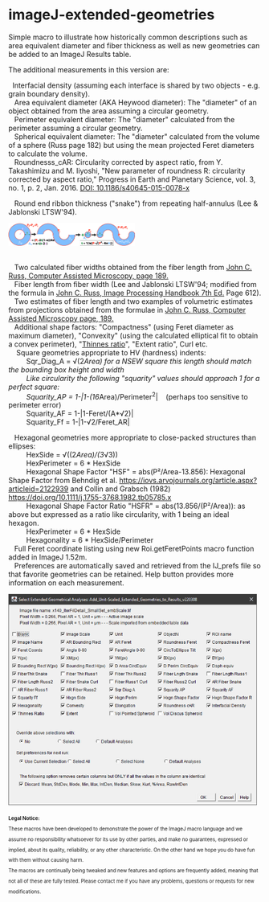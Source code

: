 # imageJ-extended-geometries
Simple macro to illustrate how historically common descriptions such as area equivalent diameter and fiber thickness as well as new geometries can be added to an ImageJ Results table.</p><p>The additional measurements in this version are:</p>
  <p> &nbsp;&nbsp;Interfacial density (assuming each interface is shared by two objects - e.g. grain boundary density).<br />
  &nbsp;&nbsp;&nbsp;Area equivalent diameter  (AKA Heywood diameter): The &quot;diameter&quot; of an object obtained from the area assuming a circular geometry.<br />
  &nbsp;&nbsp;&nbsp;Perimeter equivalent diameter: The &quot;diameter&quot; calculated from the perimeter  assuming a circular geometry.<br />
  &nbsp;&nbsp;&nbsp;Spherical equivalent diameter: The &quot;diameter&quot; calculated from the volume of a sphere (Russ page 182) but using the mean projected Feret diameters to calculate the volume.<br />
     &nbsp;&nbsp;&nbsp;Roundnesss_cAR: Circularity corrected by aspect ratio, from Y. Takashimizu and M. Iiyoshi, &quot;New parameter of roundness R: circularity corrected by aspect ratio,&quot; Progress in Earth and Planetary Science, vol. 3, no. 1, p. 2, Jan. 2016. <a href="https://doi.org/10.1186/s40645-015-0078-x"> DOI: 10.1186/s40645-015-0078-x </a><br />
																							  
  &nbsp;&nbsp;&nbsp;Round end ribbon thickness (&quot;snake&quot;) from repeating half-annulus (Lee &amp; Jablonski LTSW'94).
      <p><img src="/images/SnakeDiagram_091420_1014x180_PAL32.png" alt="ribbon thiscknes from perimeter of snake" width="50%" /></p>
      <br />
  &nbsp;&nbsp;&nbsp;Two calculated fiber widths obtained from the fiber length from <a href="https://www.springer.com/us/book/9781461278689">John C. Russ, Computer Assisted Microscopy, page 189.</a><br />
  &nbsp;&nbsp;&nbsp;Fiber length from fiber width (Lee and Jablonski LTSW'94; modified from the formula in <a href="https://www.crcpress.com/The-Image-Processing-Handbook-Seventh-Edition/Russ-Neal/p/book/9781498740265">John C. Russ, Image Processing Handbook 7th Ed.</a> Page 612).<br />
  &nbsp;&nbsp;&nbsp;Two estimates of fiber length and two examples of volumetric estimates from projections obtained from the formulae in <a href="https://www.springer.com/us/book/9781461278689">John C. Russ, Computer Assisted Microscopy page, 189.</a><br />
  &nbsp;&nbsp;&nbsp;Additional shape factors: &quot;Compactness&quot; (using Feret diameter as maximum diameter), &quot;Convexity&quot; (using the calculated elliptical fit to obtain a convex perimeter), &quot;<a href="https://imagej.net/Shape_Filter" title="see Imagej.net description of Shape Filters">Thinnes ratio</a>&quot;, &quot;Extent ratio&quot;, Curl etc.<br />
  &nbsp;&nbsp;&nbsp; Square geometries appropriate to HV (hardness) indents:<br />
  &nbsp;&nbsp;&nbsp;&nbsp;&nbsp;&nbsp;&nbsp;&nbsp;&nbsp;Sqr_Diag_A = &radic;(2*Area) for a NSEW square this length should match the bounding box height and width<br />
   &nbsp;&nbsp;&nbsp;&nbsp;&nbsp;&nbsp;&nbsp;&nbsp;&nbsp;Like circularity the following &quot;squarity&quot; values should approach 1 for a perfect square:<br />
&nbsp;&nbsp;&nbsp;&nbsp;&nbsp;&nbsp;&nbsp;&nbsp;&nbsp;Squarity_AP = 1-|1-(16*Area)/Perimeter<sup>2</sup>|&nbsp;&nbsp;&nbsp; (perhaps too sensitive to perimeter error) <br /> &nbsp;&nbsp;&nbsp;&nbsp;&nbsp;&nbsp;&nbsp;&nbsp;&nbsp;Squarity_AF = 1-|1-Feret/(A*&radic;2)| <br /> &nbsp;&nbsp;&nbsp;&nbsp;&nbsp;&nbsp;&nbsp;&nbsp;&nbsp;Squarity_Ff = 1-|1-&radic;2/Feret_AR| <br />
    
  &nbsp;&nbsp;&nbsp;Hexagonal geometries more appropriate to close-packed structures than ellipses:<br />
  &nbsp;&nbsp;&nbsp;&nbsp;&nbsp;&nbsp;&nbsp;&nbsp;&nbsp;HexSide = &radic;((2*Area)/(3*&radic;3)) <br />
  &nbsp;&nbsp;&nbsp;&nbsp;&nbsp;&nbsp;&nbsp;&nbsp;&nbsp;HexPerimeter = 6 * HexSide <br />
  &nbsp;&nbsp;&nbsp;&nbsp;&nbsp;&nbsp;&nbsp;&nbsp;&nbsp;Hexagonal Shape Factor &quot;HSF&quot; = abs(P&sup2;/Area-13.856): Hexagonal Shape Factor from Behndig et al. https://iovs.arvojournals.org/article.aspx?articleid=2122939 and Collin and Grabsch (1982) https://doi.org/10.1111/j.1755-3768.1982.tb05785.x <br />
  &nbsp;&nbsp;&nbsp;&nbsp;&nbsp;&nbsp;&nbsp;&nbsp;&nbsp;Hexagonal Shape Factor Ratio &quot;HSFR&quot; = abs(13.856/(P&sup2;/Area)): as above but expressed as a ratio like circularity, with 1 being an ideal hexagon. <br />
  &nbsp;&nbsp;&nbsp;&nbsp;&nbsp;&nbsp;&nbsp;&nbsp;&nbsp;HexPerimeter = 6 * HexSide <br />
  &nbsp;&nbsp;&nbsp;&nbsp;&nbsp;&nbsp;&nbsp;&nbsp;&nbsp;Hexagonality = 6 * HexSide/Perimeter <br />
  &nbsp;&nbsp;&nbsp;Full Feret coordinate listing using new Roi.getFeretPoints macro function added in ImageJ 1.52m.<br />
  &nbsp;&nbsp;&nbsp;Preferences are automatically saved and retrieved from the IJ_prefs file so that favorite geometries can be retained. Help button provides more information on each measurement.</p>
  <p><img src="/images/ASC_Extended_Geometries_Menu_v220308_721x612_PAL.png" alt="ASC_Extended Geometries Menu"  height="420" /> </p><sub><sup>
 <strong>Legal Notice:</strong> <br />
These macros have been developed to demonstrate the power of the ImageJ macro language and we assume no responsibility whatsoever for its use by other parties, and make no guarantees, expressed or implied, about its quality, reliability, or any other characteristic. On the other hand we hope you do have fun with them without causing harm.
<br />
The macros are continually being tweaked and new features and options are frequently added, meaning that not all of these are fully tested. Please contact me if you have any problems, questions or requests for new modifications.
 </sup></sub>
</p>
